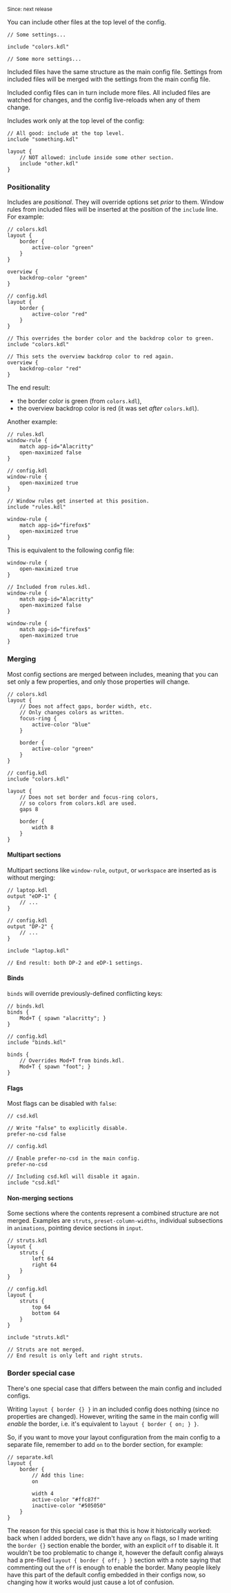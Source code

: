 <sup>Since: next release</sup>

You can include other files at the top level of the config.

```kdl,must-fail
// Some settings...

include "colors.kdl"

// Some more settings...
```

Included files have the same structure as the main config file.
Settings from included files will be merged with the settings from the main config file.

Included config files can in turn include more files.
All included files are watched for changes, and the config live-reloads when any of them change.

Includes work only at the top level of the config:

```kdl,must-fail
// All good: include at the top level.
include "something.kdl"

layout {
    // NOT allowed: include inside some other section.
    include "other.kdl"
}
```

### Positionality

Includes are *positional*.
They will override options set *prior* to them.
Window rules from included files will be inserted at the position of the `include` line.
For example:

```kdl
// colors.kdl
layout {
    border {
        active-color "green"
    }
}

overview {
    backdrop-color "green"
}
```

```kdl,must-fail
// config.kdl
layout {
    border {
        active-color "red"
    }
}

// This overrides the border color and the backdrop color to green.
include "colors.kdl"

// This sets the overview backdrop color to red again.
overview {
    backdrop-color "red"
}
```

The end result:

- the border color is green (from `colors.kdl`),
- the overview backdrop color is red (it was set *after* `colors.kdl`).

Another example:

```kdl
// rules.kdl
window-rule {
    match app-id="Alacritty"
    open-maximized false
}
```

```kdl,must-fail
// config.kdl
window-rule {
    open-maximized true
}

// Window rules get inserted at this position.
include "rules.kdl"

window-rule {
    match app-id="firefox$"
    open-maximized true
}
```

This is equivalent to the following config file:

```kdl
window-rule {
    open-maximized true
}

// Included from rules.kdl.
window-rule {
    match app-id="Alacritty"
    open-maximized false
}

window-rule {
    match app-id="firefox$"
    open-maximized true
}
```

### Merging

Most config sections are merged between includes, meaning that you can set only a few properties, and only those properties will change.

```kdl
// colors.kdl
layout {
    // Does not affect gaps, border width, etc.
    // Only changes colors as written.
    focus-ring {
        active-color "blue"
    }

    border {
        active-color "green"
    }
}
```

```kdl,must-fail
// config.kdl
include "colors.kdl"

layout {
    // Does not set border and focus-ring colors,
    // so colors from colors.kdl are used.
    gaps 8

    border {
        width 8
    }
}
```

#### Multipart sections

Multipart sections like `window-rule`, `output`, or `workspace` are inserted as is without merging:

```kdl
// laptop.kdl
output "eDP-1" {
    // ...
}
```

```kdl,must-fail
// config.kdl
output "DP-2" {
    // ...
}

include "laptop.kdl"

// End result: both DP-2 and eDP-1 settings.
```

#### Binds

`binds` will override previously-defined conflicting keys:

```kdl
// binds.kdl
binds {
    Mod+T { spawn "alacritty"; }
}
```

```kdl,must-fail
// config.kdl
include "binds.kdl"

binds {
    // Overrides Mod+T from binds.kdl.
    Mod+T { spawn "foot"; }
}
```

#### Flags

Most flags can be disabled with `false`:

```kdl
// csd.kdl

// Write "false" to explicitly disable.
prefer-no-csd false
```

```kdl,must-fail
// config.kdl

// Enable prefer-no-csd in the main config.
prefer-no-csd

// Including csd.kdl will disable it again.
include "csd.kdl"
```

#### Non-merging sections

Some sections where the contents represent a combined structure are not merged.
Examples are `struts`, `preset-column-widths`, individual subsections in `animations`, pointing device sections in `input`.

```kdl
// struts.kdl
layout {
    struts {
        left 64
        right 64
    }
}
```

```kdl,must-fail
// config.kdl
layout {
    struts {
        top 64
        bottom 64
    }
}

include "struts.kdl"

// Struts are not merged.
// End result is only left and right struts.
```

### Border special case

There's one special case that differs between the main config and included configs.

Writing `layout { border {} }` in an included config does nothing (since no properties are changed).
However, writing the same in the main config will *enable* the border, i.e. it's equivalent to `layout { border { on; } }`.

So, if you want to move your layout configuration from the main config to a separate file, remember to add `on` to the border section, for example:

```kdl
// separate.kdl
layout {
    border {
        // Add this line:
        on

        width 4
        active-color "#ffc87f"
        inactive-color "#505050"
    }
}
```

The reason for this special case is that this is how it historically worked: back when I added borders, we didn't have any `on` flags, so I made writing the `border {}` section enable the border, with an explicit `off` to disable it.
It wouldn't be too problematic to change it, however the default config always had a pre-filled `layout { border { off; } }` section with a note saying that commenting out the `off` is enough to enable the border.
Many people likely have this part of the default config embedded in their configs now, so changing how it works would just cause a lot of confusion.
